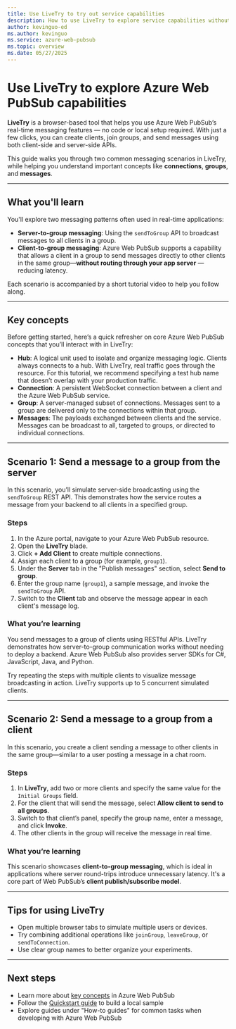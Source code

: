 ```yaml
---
title: Use LiveTry to try out service capabilities
description: How to use LiveTry to explore service capabilities without setting up a code project
author: kevinguo-ed
ms.author: kevinguo
ms.service: azure-web-pubsub
ms.topic: overview
ms.date: 05/27/2025
---
```


# Use LiveTry to explore Azure Web PubSub capabilities

**LiveTry** is a browser-based tool that helps you use Azure Web PubSub’s real-time messaging features — no code or local setup required. With just a few clicks, you can create clients, join groups, and send messages using both client-side and server-side APIs.

This guide walks you through two common messaging scenarios in LiveTry, while helping you understand important concepts like **connections**, **groups**, and **messages**.

---

## What you'll learn

You'll explore two messaging patterns often used in real-time applications:

- **Server-to-group messaging**: Using the `sendToGroup` API to broadcast messages to all clients in a group.
- **Client-to-group messaging**: Azure Web PubSub supports a capability that allows a client in a group to send messages directly to other clients in the same group—**without routing through your app server** — reducing latency.

Each scenario is accompanied by a short tutorial video to help you follow along.

---

## Key concepts

Before getting started, here’s a quick refresher on core Azure Web PubSub concepts that you’ll interact with in LiveTry:

- **Hub**: A logical unit used to isolate and organize messaging logic. Clients always connects to a hub. With LiveTry, real traffic goes through the resource. For this tutorial, we recommend specifying a test hub name that doesn’t overlap with your production traffic.
- **Connection**: A persistent WebSocket connection between a client and the Azure Web PubSub service.
- **Group**: A server-managed subset of connections. Messages sent to a group are delivered only to the connections within that group.
- **Messages**: The payloads exchanged between clients and the service. Messages can be broadcast to all, targeted to groups, or directed to individual connections.

---

## Scenario 1: Send a message to a group from the server

In this scenario, you’ll simulate server-side broadcasting using the `sendToGroup` REST API. This demonstrates how the service routes a message from your backend to all clients in a specified group.

### Steps
1. In the Azure portal, navigate to your Azure Web PubSub resource.  
2. Open the **LiveTry** blade.  
3. Click **+ Add Client** to create multiple connections.  
4. Assign each client to a group (for example, `group1`).  
5. Under the **Server** tab in the "Publish messages" section, select **Send to group**.  
6. Enter the group name (`group1`), a sample message, and invoke the `sendToGroup` API.  
7. Switch to the **Client** tab and observe the message appear in each client's message log.

### What you’re learning
You send messages to a group of clients using RESTful APIs. LiveTry demonstrates how server-to-group communication works without needing to deploy a backend. Azure Web PubSub also provides server SDKs for C#, JavaScript, Java, and Python.

Try repeating the steps with multiple clients to visualize message broadcasting in action. LiveTry supports up to 5 concurrent simulated clients.

---

## Scenario 2: Send a message to a group from a client

In this scenario, you create a client sending a message to other clients in the same group—similar to a user posting a message in a chat room.

### Steps
1. In **LiveTry**, add two or more clients and specify the same value for the `Initial Groups` field.  
2. For the client that will send the message, select **Allow client to send to all groups**.  
3. Switch to that client’s panel, specify the group name, enter a message, and click **Invoke**.  
4. The other clients in the group will receive the message in real time.

### What you’re learning
This scenario showcases **client-to-group messaging**, which is ideal in applications where server round-trips introduce unnecessary latency. It's a core part of Web PubSub’s **client publish/subscribe model**.

---

## Tips for using LiveTry

- Open multiple browser tabs to simulate multiple users or devices.
- Try combining additional operations like `joinGroup`, `leaveGroup`, or `sendToConnection`.
- Use clear group names to better organize your experiments.

---

## Next steps

- Learn more about [key concepts](./key-concepts.md) in Azure Web PubSub  
- Follow the [Quickstart guide](./quickstarts-pubsub-among-clients.md) to build a local sample  
- Explore guides under "How-to guides" for common tasks when developing with Azure Web PubSub
